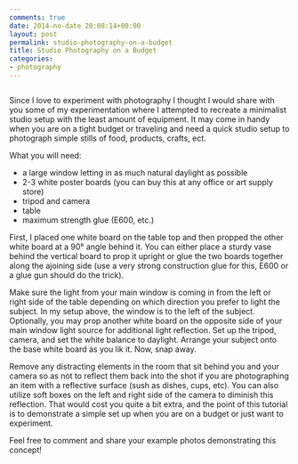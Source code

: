 ```yaml
---
comments: true
date: 2014-no-date 20:08:14+00:00
layout: post
permalink: studio-photography-on-a-budget
title: Studio Photography on a Budget
categories:
- photography
---
```


<img src="http://3.bp.blogspot.com/-pF5TkJHnj4A/TVr-rTMR0XI/AAAAAAAABOc/lN2_DTGPzX0/s1600/IMG_4338.JPG" alt="" border="0" />

Since I love to experiment with photography I thought I would share with you some of my experimentation where I attempted to recreate a minimalist studio setup with the least amount of equipment. It may come in handy when you are on a tight budget or traveling and need a quick studio setup to photograph simple stills of food, products, crafts, ect.

What you will need:

<ul>
  <li>a large window letting in as much natural daylight as possible</li>
  <li>2-3 white poster boards (you can buy this at any office or art supply store)</li>
  <li>tripod and camera</li>
  <li>table</li>
  <li>maximum strength glue (E600, etc.)</li>
</ul>

First, I placed one white board on the table top and then propped the other white board at a 90° angle behind it. You can either place a sturdy vase behind the vertical board to prop it upright or glue the two boards together along the ajoining side (use a very strong construction glue for this, E600 or a glue gun should do the trick).

Make sure the light from your main window is coming in from the left or right side of the table depending on which direction you prefer to light the subject. In my setup above, the window is to the left of the subject. Optionally, you may prop another white board on the opposite side of your main window light source for additional light reflection.
Set up the tripod, camera, and set the white balance to daylight. Arrange your subject onto the base white board as you lik it. Now, snap away.

Remove any distracting elements in the room that sit behind you and your camera so as not to reflect them back into the shot if you are photographing an item with a reflective surface (sush as dishes, cups, etc). You can also utilize soft boxes on the left and right side of the camera to diminish this reflection. That would cost you quite a bit extra, and the point of this tutorial is to demonstrate a simple set up when you are on a budget or just want to experiment.

Feel free to comment and share your example photos demonstrating this concept!

<a href="http://3.bp.blogspot.com/-r5Erkoqcbbc/TTTZvbwHpiI/AAAAAAAABE0/pMbNr7tOe-0/s1600/mstewart_doubledutchchoc.jpg"><img src="http://3.bp.blogspot.com/-r5Erkoqcbbc/TTTZvbwHpiI/AAAAAAAABE0/pMbNr7tOe-0/s1600/mstewart_doubledutchchoc.jpg" alt="" border="0" /></a>
